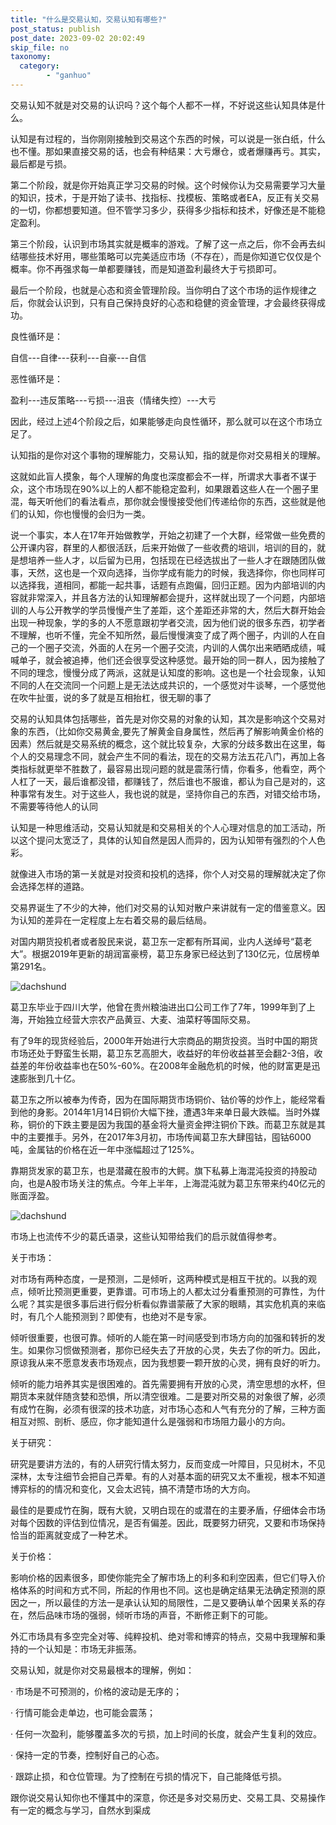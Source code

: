 ```yaml
---
title: "什么是交易认知，交易认知有哪些?"
post_status: publish
post_date: 2023-09-02 20:02:49
skip_file: no
taxonomy:
  category:
        - "ganhuo"
---
```


交易认知不就是对交易的认识吗？这个每个人都不一样，不好说这些认知具体是什么。

认知是有过程的，当你刚刚接触到交易这个东西的时候，可以说是一张白纸，什么也不懂。那如果直接交易的话，也会有种结果：大亏爆仓，或者爆赚再亏。其实，最后都是亏损。

第二个阶段，就是你开始真正学习交易的时候。这个时候你认为交易需要学习大量的知识，技术，于是开始了读书、找指标、找模板、策略或者EA，反正有关交易的一切，你都想要知道。但不管学习多少，获得多少指标和技术，好像还是不能稳定盈利。

第三个阶段，认识到市场其实就是概率的游戏。了解了这一点之后，你不会再去纠结哪些技术好用，哪些策略可以完美适应市场（不存在），而是你知道它仅仅是个概率。你不再强求每一单都要赚钱，而是知道盈利最终大于亏损即可。

最后一个阶段，也就是心态和资金管理阶段。当你明白了这个市场的运作规律之后，你就会认识到，只有自己保持良好的心态和稳健的资金管理，才会最终获得成功。

良性循环是：

自信---自律---获利---自豪---自信

恶性循环是：

盈利---违反策略---亏损---沮丧（情绪失控）---大亏

因此，经过上述4个阶段之后，如果能够走向良性循环，那么就可以在这个市场立足了。

认知指的是你对这个事物的理解能力，交易认知，指的就是你对交易相关的理解。

这就如此盲人摸象，每个人理解的角度也深度都会不一样，所谓求大事者不谋于众，这个市场现在90%以上的人都不能稳定盈利，如果跟着这些人在一个圈子里混，每天听他们的​看法看点，那你就会慢慢接受他们传递给你的东西，这些就是他们的认知，你也慢慢的会归为一类。

说一个事实，本人在17年开始做教学，开始之初建了一个大群，经常做一些免费的公开课内容，群里的人都很活跃，后来开始做了一些收费的培训，培训的目的，就是想培养一些人才，以后留为已用，包括现在已经选拔出了一些人才在跟随团队做事，天然，这也是一个双向选择，当你学成有能力的时候，我选择你，你也同样可以选择我，道相同，都能一起共事，话题有点跑偏，回归正题。因为内部培训的内容就非常深入，并且各方法的认知理解都会提升，这样就出现了一个问题，内部培训的人与公开教学的学员慢慢产生了差距，这个差距还非常的大，然后大群开始会出现一种现象，学的多的人不愿意跟初学者交流，因为他们说的很多东西，初学者不理解，也听不懂，完全不知所然，最后慢慢演变了成了两个圈子，内训的人在自己的一个圈子交流，外面的人在另一个圈子交流，内训的人偶尔出来晒晒成绩，喊喊单子，就会被追捧，他们还会很享受这种感觉。最开始的同一群人，因为接触了不同的理念，慢慢分成了两派，这就是认知度的影响。这也是一个社会现象，认知不同的人在交流同一个问题上是无法达成共识的，一个感觉对牛谈琴，一个感觉他在吹牛扯蛋，说的多了就是互相抬杠，很无聊的事了

交易的认知具体包括哪些，首先是对你交易的对象的认知，其次是影响这个交易对象的东西，（比如你交易黄金,要先了解黄金自身属性，然后再了解影响黄金价格的因素）然后就是交易系统的概念，​这个就比较复杂，大家的分歧多数出在这里，每个人的交易理念不同，就会产生不同的看法，现在的交易方法五花八门，再加上各类指标就更举不胜数了，最容易出现问题的就是震荡行情，你看多，他看空，两个人杠了一天，最后谁都没错，都赚钱了，然后谁也不服谁，都认为自己是对的，这种事常有发生。对于这些人，我也说的就是，坚持你自己的东西，对错交给市场，不需要等待他人的认同

认知是一种思维活动，交易认知就是和交易相关的个人心理对信息的加工活动，所以这个提问太宽泛了，具体的认知自然是因人而异的，因为认知带有强烈的个人色彩。

就像进入市场的第一关就是对投资和投机的选择，你个人对交易的理解就决定了你会选择怎样的道路。

交易界诞生了不少的大神，他们对交易的认知对散户来讲就有一定的借鉴意义。因为认知的差异在一定程度上左右着交易的最后结局。

对国内期货投机者或者股民来说，葛卫东一定都有所耳闻，业内人送绰号“葛老大”。根据2019年更新的胡润富豪榜，葛卫东身家已经达到了130亿元，位居榜单第291名。

![dachshund](https://cdn.fendou.la/funstoutiao/2020/12/115451287.jpg "310.jpg")

葛卫东毕业于四川大学，他曾在贵州粮油进出口公司工作了7年，1999年到了上海，开始独立经营大宗农产品黄豆、大麦、油菜籽等国际交易。

有了9年的现货经验后，2000年开始进行大宗商品的期货投资。当时中国的期货市场还处于野蛮生长期，葛卫东艺高胆大，收益好的年份收益甚至会翻2-3倍，收益差的年份收益率也在50%-60%。在2008年金融危机的时候，他的财富更是迅速膨胀到几十亿。

葛卫东之所以被奉为传奇，因为在国际期货市场铜价、钴价等的炒作上，能经常看到他的身影。2014年1月14日铜价大幅下挫，遭遇3年来单日最大跌幅。当时外媒称，铜价的下跌主要是因为我国的基金将大量资金押注铜价下跌。而葛卫东就是其中的主要推手。另外，在2017年3月初，市场传闻葛卫东大肆囤钴，囤钴6000吨，金属钴的价格在近一年中涨幅超过了125%。

靠期货发家的葛卫东，也是潜藏在股市的大鳄。旗下私募上海混沌投资的持股动向，也是A股市场关注的焦点。今年上半年，上海混沌就为葛卫东带来约40亿元的账面浮盈。

![dachshund](https://cdn.fendou.la/funstoutiao/2020/12/115529537.jpg "37.jpg")

市场上也流传不少的葛氏语录，这些认知带给我们的启示就值得参考。

关于市场：

对市场有两种态度，一是预测，二是倾听，这两种模式是相互干扰的。以我的观点，倾听比预测更重要，更靠谱。可市场上的人都太过分看重预测的可靠性，为什么呢？其实是很多事后进行假分析看似靠谱蒙蔽了大家的眼睛，其实危机真的来临时，有几个人能预测到？即使有，也绝对不是专家。

倾听很重要，也很可靠。倾听的人能在第一时间感受到市场方向的加强和转折的发生。如果你习惯做预测者，那你已经失去了开放的心灵，失去了你的听力。因此，原谅我从来不愿意发表市场观点，因为我想要一颗开放的心灵，拥有良好的听力。

倾听的能力培养其实是很困难的。首先需要拥有开放的心灵，清空思想的水杯，但期货本来就伴随贪婪和恐惧，所以清空很难。二是要对所交易的对象很了解，必须有成竹在胸，必须有很深的技术功底，对市场心态和人气有充分的了解，三种方面相互对照、剖析、感应，你才能知道什么是强弱和市场阻力最小的方向。

关于研究：

研究是要讲方法的，有的人研究行情太努力，反而变成一叶障目，只见树木，不见深林，太专注细节会把自己弄晕。有的人对基本面的研究又太不重视，根本不知道博弈标的的情况和变化，又会太迟钝，搞不清楚市场的大方向。

最佳的是要成竹在胸，既有大貌，又明白现在的或潜在的主要矛盾，仔细体会市场对每个因数的评估到位情况，是否有偏差。因此，既要努力研究，又要和市场保持恰当的距离就变成了一种艺术。

关于价格：

影响价格的因素很多，即使你能完全了解市场上的利多和利空因素，但它们导入价格体系的时间和方式不同，所起的作用也不同。这也是确定结果无法确定预测的原因之一，所以最佳的方法一是承认认知的局限性，二是又要确认单个因果关系的存在，然后品味市场的强弱，倾听市场的声音，不断修正剩下的可能。

外汇市场具有多空完全对等、纯粹投机、绝对零和博弈的特点，交易中我理解和秉持的一个认知是：市场无非振荡。

交易认知，就是你对交易最根本的理解，例如：

· 市场是不可预测的，价格的波动是无序的；

· 行情可能会走单边，也可能会震荡；

· 任何一次盈利，能够覆盖多次的亏损，加上时间的长度，就会产生复利的效应。

· 保持一定的节奏，控制好自己的心态。

· 跟踪止损，和仓位管理。为了控制在亏损的情况下，自己能降低亏损。

跟你说交易认知你也不懂其中的深意，你还是多对交易历史、交易工具、交易操作有一定的概念与学习，自然水到渠成
